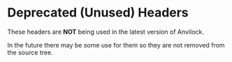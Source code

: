 # Deprecated (Unused) Headers

These headers are **NOT** being used in the latest version of Anvilock.

In the future there may be some use for them so they are not removed from the source tree.
